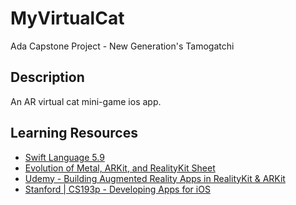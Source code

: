 # MyVirtualCat
Ada Capstone Project - New Generation's Tamogatchi

## Description
An AR virtual cat mini-game ios app.


## Learning Resources
  - [Swift Language 5.9 ](https://docs.swift.org/swift-book/documentation/the-swift-programming-language)
  - [Evolution of Metal, ARKit, and RealityKit Sheet](https://github.com/ynagatomo/evolution-Metal-ARKit-RealityKit-sheet)
  - [Udemy - Building Augmented Reality Apps in RealityKit & ARKit](https://www.udemy.com/course/building-augmented-reality-apps-in-realitykit-arkit/?utm_source=adwords&utm_medium=udemyads&utm_campaign=iOSDevelopment_v.PROF_la.EN_cc.US_ti.6292&utm_content=deal4584&utm_term=_._ag_82041647644_._ad_532070233830_._kw__._de_c_._dm__._pl__._ti_dsa-774930028289_._li_9033320_._pd__._&matchtype=&gclid=Cj0KCQjwiIOmBhDjARIsAP6YhSXlytl5SavyV_AX3SJe7oOxzieEC9mXwdN1ILjQLgb-zcU8ManqnLkaAtYJEALw_wcB)
  - [Stanford | CS193p - Developing Apps for iOS](https://cs193p.sites.stanford.edu/)
